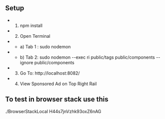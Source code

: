 Setup
------------

 * 1) npm install
 * 2) Open Terminal
  * * a) Tab 1 : sudo nodemon
  * * b) Tab 2: sudo nodemon --exec ri public/tags public/components --ignore public/components
 * 3) Go To: http://localhost:8082/
 * 4) View Sponsored Ad on Top Right Rail


To test in browser stack use this
------------
./BrowserStackLocal H44s7jnVzhk93oxZ6nAG